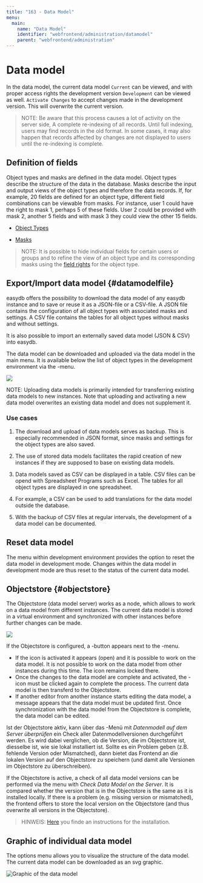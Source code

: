 ```yaml
---
title: "163 - Data Model"
menu:
  main:
    name: "Data Model"
    identifier: "webfrontend/administration/datamodel"
    parent: "webfrontend/administration"
---
```

# Data model

In the data model, the current data model <code class="tab">Current</code> can be viewed, and with proper access rights the development version <code class="tab">Development</code> can be viewed as well. <code class="button">Activate Changes</code> to accept changes made in the development version. This will overwrite the current version.

> NOTE: Be aware that this process causes a lot of activity on the server side, A complete re-indexing of all records. Until full indexing, users may find records in the old format. In some cases, it may also happen that records affected by changes are not displayed to users until the re-indexing is complete.

## Definition of fields

Object types and masks are defined in the data model. Object types describe the structure of the data in the database. Masks describe the input and output views of the object types and therefore the data records. If, for example, 20 fields are defined for an object type, different field combinations can be viewable from masks. For instance, user 1 could have the right to mask 1, perhaps 5 of these fields. User 2 could be provided with mask 2, another 5 fields and with mask 3 they could view the other 15 fields.

* [Object Types](objecttype)

* [Masks](mask)

> NOTE: It is possible to hide individual fields for certain users or groups and to refine the view of an object type and its corresponding masks using the [field rights](../../rightsmanagement/objecttypes) for the object type.

## Export/Import data model {#datamodelfile}

easydb offers the possibility to download the data model of any easydb instance and to save or reuse it as a JSON-file or a CSV-file. A JSON file contains the configuration of all object types with associated masks and settings. A CSV file contains the tables for all object types without masks and without settings.

It is also possible to import an externally saved data model (JSON & CSV) into easydb.

The data model can be downloaded and uploaded via the data model in the main menu. It is available below the list of object types in the development environment via the <i class="fa fa-cog"></i>-menu. 

![](datamodel_load_en.jpg)

NOTE: Uploading data models is primarily intended for transferring existing data models to new instances. Note that uploading and activating a new data model overwrites an existing data model and does not supplement it.


### Use cases 

1. The download and upload of data models serves as backup. This is especially recommended in JSON format, since masks and settings for the object types are also saved.

2. The use of stored data models facilitates the rapid creation of new instances if they are supposed to base on existing data models.

3. Data models saved as CSV can be displayed in a table. CSV files can be opend with Spreadsheet Programs such as Excel. The tables for all object types are displayed in one spreadsheet.

4. For example, a CSV can be used to add translations for the data model outside the database.

5. With the backup of CSV files at regular intervals, the development of a data model can be documented.

## Reset data model

The menu within development environment provides the option to reset the data model in development mode. Changes within the data model in development mode are thus reset to the status of the current data model.

## Objectstore {#objectstore}

The Objectstore (data model server) works as a node, which allows to work on a data model from different instances. The current data model is stored in a virtual environment and synchronized with other instances before further changes can be made.

![](objectstore_en.jpg)

If the Objectstore is configured, a <i class="fa fa-lock"> </i>-button appears next to the <i class="fa fa-cog"> </i>-menu. 

* If the icon is activated it appears <i class="fa fa-unlock"> </i> (open) and it is possible to work on the data model. It is not possible to work on the data model from other instances during this time. The icon remains locked there. 
* Once the changes to the data model are complete and activated, the <i class="fa fa-unlock"> </i>-icon must be clicked again to complete the process. The current data model is then transferd to the Objectstore. 
* If another editor from another instance starts editing the data model, a message appears that the data model must be updated first. Once synchronization with the data model from the Objectstore is complete, the data model can be edited.

Ist der Objectstore aktiv, kann über das <i class="fa fa-cog"> </i>-Menü mit _Datenmodell auf dem Server überprüfen_ ein Check aller Datenmodellversionen durchgeführt werden. Es wird dabei verglichen, ob die Version, die im Objectstore ist, diesselbe ist, wie sie lokal installiert ist. Sollte es ein Problem geben (z.B. fehlende Version oder Mismatched), dann bietet das Frontend an die lokalen Version auf den Objectstore zu speichern (und damit alle Versionen im Objectstore zu überschreiben).

If the Objectstore is active, a check of all data model versions can be performed via the <i class="fa fa-cog"> </i> menu with _Check Data Model on the Server_. It is compared whether the version that is in the Objectstore is the same as it is installed locally. If there is a problem (e.g. missing version or mismatched), the frontend offers to store the local version on the Objectstore (and thus overwrite all versions in the Objectstore).

> HINWEIS: [Here](/en/sysadmin/konfiguration/fylr.yml/) you finde an instructions for the installation.


## Graphic of individual data model

The options menu allows you to visualize the structure of the data model. The current data model can be downloaded as an svg graphic.

![Graphic of the data model](svg_datamodel_en.jpg)

